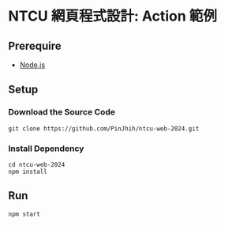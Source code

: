 # NTCU 網頁程式設計: Action 範例

## Prerequire

- [Node.js](https://nodejs.org/en/download/prebuilt-installer)

## Setup

### Download the Source Code

```
git clone https://github.com/PinJhih/ntcu-web-2024.git
```

### Install Dependency

```
cd ntcu-web-2024
npm install
```

## Run

```
npm start
```
